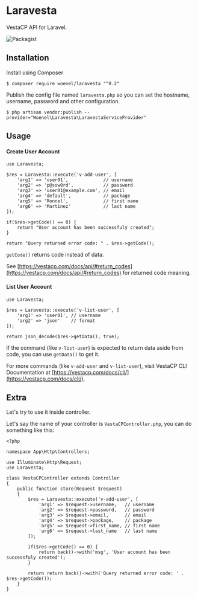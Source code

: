 # Laravesta
VestaCP API for Laravel.

![Packagist](https://img.shields.io/packagist/l/doctrine/orm.svg)

## Installation

Install using Composer
```
$ composer require woenel/laravesta "^0.2"
```

Publish the config file named `laravesta.php` so you can set the hostname, username, password and other configuration.
```
$ php artisan vendor:publish --provider="Woenel\Laravesta\LaravestaServiceProvider"
```

## Usage

#### Create User Account
```
use Laravesta;

$res = Laravesta::execute('v-add-user', [
    'arg1' => 'user01',             // username
    'arg2' => 'p@ssw0rd',           // password
    'arg3' => 'user01@example.com', // email
    'arg4' => 'default',            // package
    'arg5' => 'Ronnel',             // first name
    'arg6' => 'Martinez'            // last name
]);

if($res->getCode() == 0) {
    return "User account has been successfuly created";
}

return "Query returned error code: " . $res->getCode();
```
`getCode()` returns code instead of data.


See [https://vestacp.com/docs/api/#return_codes](https://vestacp.com/docs/api/#return_codes) for returned code meaning.

#### List User Account
```
use Laravesta;

$res = Laravesta::execute('v-list-user', [
    'arg1' => 'user01', // username
    'arg2' => 'json'    // format
]);

return json_decode($res->getData(), true);
```
If the command (like `v-list-user`) is expected to return data aside from code, you can use `getData()` to get it.

For more commands (like `v-add-user` and `v-list-user`), visit VestaCP CLI Documentation at [https://vestacp.com/docs/cli/](https://vestacp.com/docs/cli/).

## Extra

Let's try to use it inside controller.

Let's say the name of your controller is `VestaCPController.php`, you can do something like this:
```
<?php

namespace App\Http\Controllers;

use Illuminate\Http\Request;
use Laravesta;

class VestaCPController extends Controller
{
    public function store(Request $request)
    {
        $res = Laravesta::execute('v-add-user', [
            'arg1' => $request->username,   // username
            'arg2' => $request->password,   // password
            'arg3' => $request->email,      // email
            'arg4' => $request->package,    // package
            'arg5' => $request->first_name, // first name
            'arg6' => $request->last_name   // last name
        ]);

        if($res->getCode() == 0) {
            return back()->with('msg', 'User account has been successfuly created');
        }

        return return back()->with('Query returned error code: ' . $res->getCode());
    }
}
```
